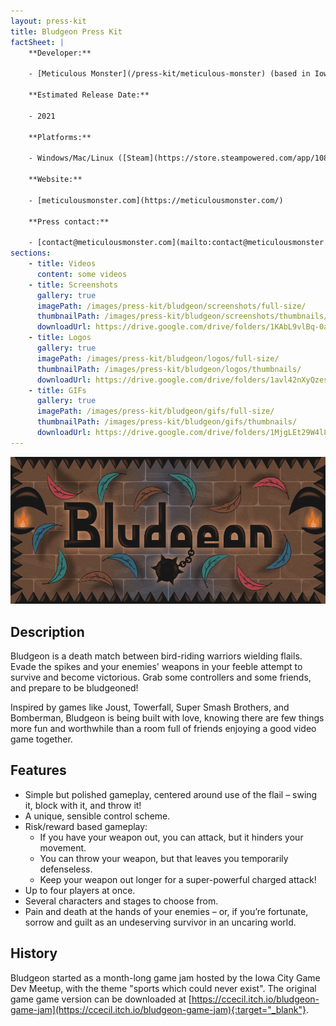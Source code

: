 ```yaml
---
layout: press-kit
title: Bludgeon Press Kit
factSheet: |
    **Developer:**

    - [Meticulous Monster](/press-kit/meticulous-monster) (based in Iowa City, Iowa)

    **Estimated Release Date:**

    - 2021

    **Platforms:**

    - Windows/Mac/Linux ([Steam](https://store.steampowered.com/app/1087640/Bludgeon/){:target="_blank"})

    **Website:**

    - [meticulousmonster.com](https://meticulousmonster.com/)

    **Press contact:**

    - [contact@meticulousmonster.com](mailto:contact@meticulousmonster.com)
sections:
    - title: Videos
      content: some videos
    - title: Screenshots
      gallery: true
      imagePath: /images/press-kit/bludgeon/screenshots/full-size/
      thumbnailPath: /images/press-kit/bludgeon/screenshots/thumbnails/
      downloadUrl: https://drive.google.com/drive/folders/1KAbL9vlBq-0aog0JXyO3J0QDvt7OEw6c?usp=sharing
    - title: Logos
      gallery: true
      imagePath: /images/press-kit/bludgeon/logos/full-size/
      thumbnailPath: /images/press-kit/bludgeon/logos/thumbnails/
      downloadUrl: https://drive.google.com/drive/folders/1avl42nXyQzesZGsNaaAt7PgUP0Shnu9U?usp=sharing
    - title: GIFs
      gallery: true
      imagePath: /images/press-kit/bludgeon/gifs/full-size/
      thumbnailPath: /images/press-kit/bludgeon/gifs/thumbnails/
      downloadUrl: https://drive.google.com/drive/folders/1MjgLEt29W4l8-fT9SxSYlJsUxQyVRQ6Z?usp=sharing
---
```


![Bludgeon](/images/press-kit/bludgeon/bludgeon-logo.png)

## Description

Bludgeon is a death match between bird-riding warriors wielding flails. Evade the spikes and your enemies' weapons in your feeble attempt to survive and become victorious. Grab some controllers and some friends, and prepare to be bludgeoned!

Inspired by games like Joust, Towerfall, Super Smash Brothers, and Bomberman, Bludgeon is being built with love, knowing there are few things more fun and worthwhile than a room full of friends enjoying a good video game together.


## Features

- Simple but polished gameplay, centered around use of the flail – swing it, block with it, and throw it!
- A unique, sensible control scheme.
- Risk/reward based gameplay:
    - If you have your weapon out, you can attack, but it hinders your movement.
    - You can throw your weapon, but that leaves you temporarily defenseless.
    - Keep your weapon out longer for a super-powerful charged attack!
- Up to four players at once.
- Several characters and stages to choose from.
- Pain and death at the hands of your enemies – or, if you’re fortunate, sorrow and guilt as an undeserving survivor in an uncaring world.

## History

Bludgeon started as a month-long game jam hosted by the Iowa City Game Dev Meetup, with the theme "sports which could never exist". The original game game version can be downloaded at [https://ccecil.itch.io/bludgeon-game-jam](https://ccecil.itch.io/bludgeon-game-jam){:target="_blank"}.